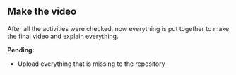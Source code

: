 ## Make the video
After all the activities were checked, now everything is put together to make the final video and explain everything.

**Pending:**
- Upload everything that is missing to the repository
